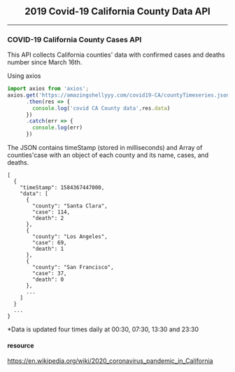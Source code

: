 <h2 style="text-align:center;"> 2019 Covid-19 California County Data API</h2>

<hr>

### COVID-19 California County Cases API
This API collects California counties' data with confirmed cases and deaths number since March 16th.

Using axios
```js
import axios from 'axios';
axios.get('https://amazingshellyyy.com/covid19-CA/countyTimeseries.json')
      .then(res => {
        console.log('covid CA County data',res.data)
      })
      .catch(err => {
        console.log(err)
      })
```

The JSON contains timeStamp (stored in milliseconds) and Array of counties'case with an object of each county and its name, cases, and deaths.

```
[
  {
    "timeStamp": 1584367447000,
    "data": [
      {
        "county": "Santa Clara",
        "case": 114,
        "death": 2
      },
      {
        "county": "Los Angeles",
        "case": 69,
        "death": 1
      },
      {
        "county": "San Francisco",
        "case": 37,
        "death": 0
      },
      ...
    ]
  }
  ...
}
```

*Data is updated four times daily at 00:30, 07:30, 13:30 and 23:30

#### resource
 https://en.wikipedia.org/wiki/2020_coronavirus_pandemic_in_California
